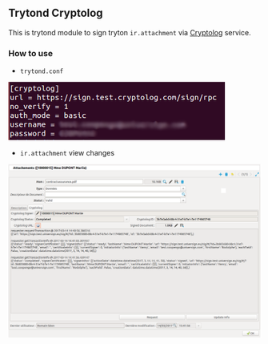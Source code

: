 ## Trytond Cryptolog

This is trytond module to sign tryton `ir.attachment` via [Cryptolog](https://www.universign.eu/fr/) service.

### How to use

- `trytond.conf`

![config](config.png)

- `ir.attachment` view changes

![ir.attachment](attachment.png)

